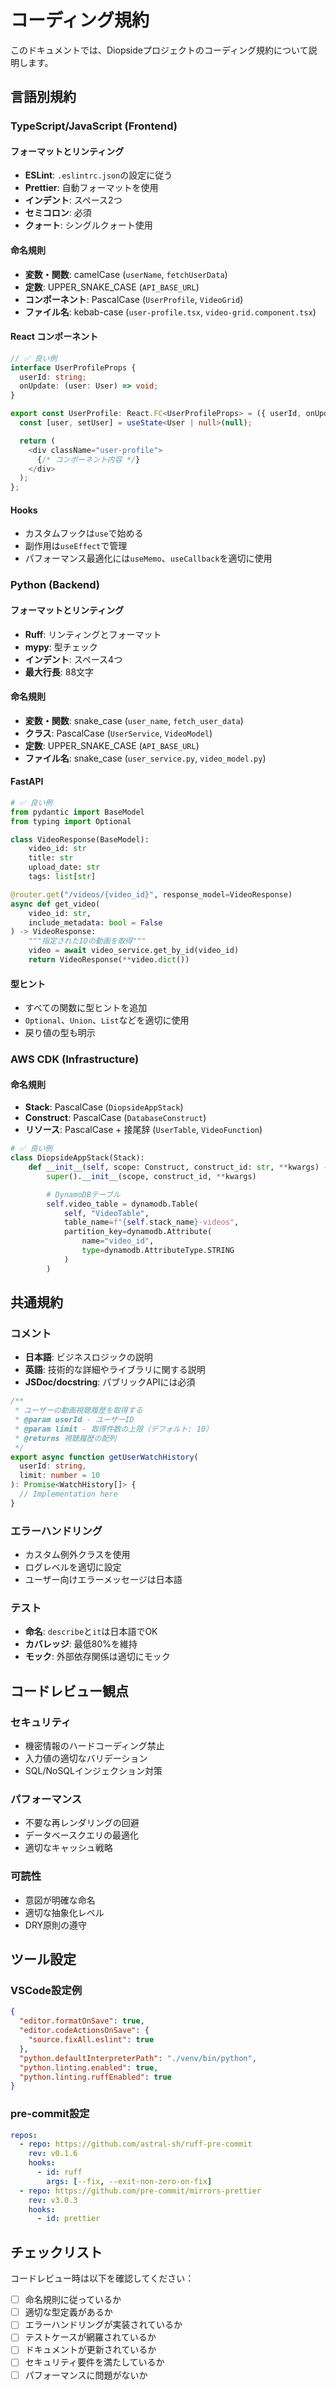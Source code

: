 # コーディング規約

このドキュメントでは、Diopsideプロジェクトのコーディング規約について説明します。

## 言語別規約

### TypeScript/JavaScript (Frontend)

#### フォーマットとリンティング
- **ESLint**: `.eslintrc.json`の設定に従う
- **Prettier**: 自動フォーマットを使用
- **インデント**: スペース2つ
- **セミコロン**: 必須
- **クォート**: シングルクォート使用

#### 命名規則
- **変数・関数**: camelCase (`userName`, `fetchUserData`)
- **定数**: UPPER_SNAKE_CASE (`API_BASE_URL`)
- **コンポーネント**: PascalCase (`UserProfile`, `VideoGrid`)
- **ファイル名**: kebab-case (`user-profile.tsx`, `video-grid.component.tsx`)

#### React コンポーネント
```typescript
// ✅ 良い例
interface UserProfileProps {
  userId: string;
  onUpdate: (user: User) => void;
}

export const UserProfile: React.FC<UserProfileProps> = ({ userId, onUpdate }) => {
  const [user, setUser] = useState<User | null>(null);

  return (
    <div className="user-profile">
      {/* コンポーネント内容 */}
    </div>
  );
};
```

#### Hooks
- カスタムフックは`use`で始める
- 副作用は`useEffect`で管理
- パフォーマンス最適化には`useMemo`、`useCallback`を適切に使用

### Python (Backend)

#### フォーマットとリンティング
- **Ruff**: リンティングとフォーマット
- **mypy**: 型チェック
- **インデント**: スペース4つ
- **最大行長**: 88文字

#### 命名規則
- **変数・関数**: snake_case (`user_name`, `fetch_user_data`)
- **クラス**: PascalCase (`UserService`, `VideoModel`)
- **定数**: UPPER_SNAKE_CASE (`API_BASE_URL`)
- **ファイル名**: snake_case (`user_service.py`, `video_model.py`)

#### FastAPI
```python
# ✅ 良い例
from pydantic import BaseModel
from typing import Optional

class VideoResponse(BaseModel):
    video_id: str
    title: str
    upload_date: str
    tags: list[str]

@router.get("/videos/{video_id}", response_model=VideoResponse)
async def get_video(
    video_id: str,
    include_metadata: bool = False
) -> VideoResponse:
    """指定されたIDの動画を取得"""
    video = await video_service.get_by_id(video_id)
    return VideoResponse(**video.dict())
```

#### 型ヒント
- すべての関数に型ヒントを追加
- `Optional`、`Union`、`List`などを適切に使用
- 戻り値の型も明示

### AWS CDK (Infrastructure)

#### 命名規則
- **Stack**: PascalCase (`DiopsideAppStack`)
- **Construct**: PascalCase (`DatabaseConstruct`)
- **リソース**: PascalCase + 接尾辞 (`UserTable`, `VideoFunction`)

```python
# ✅ 良い例
class DiopsideAppStack(Stack):
    def __init__(self, scope: Construct, construct_id: str, **kwargs) -> None:
        super().__init__(scope, construct_id, **kwargs)

        # DynamoDBテーブル
        self.video_table = dynamodb.Table(
            self, "VideoTable",
            table_name=f"{self.stack_name}-videos",
            partition_key=dynamodb.Attribute(
                name="video_id",
                type=dynamodb.AttributeType.STRING
            )
        )
```

## 共通規約

### コメント
- **日本語**: ビジネスロジックの説明
- **英語**: 技術的な詳細やライブラリに関する説明
- **JSDoc/docstring**: パブリックAPIには必須

```typescript
/**
 * ユーザーの動画視聴履歴を取得する
 * @param userId - ユーザーID
 * @param limit - 取得件数の上限（デフォルト: 10）
 * @returns 視聴履歴の配列
 */
export async function getUserWatchHistory(
  userId: string,
  limit: number = 10
): Promise<WatchHistory[]> {
  // Implementation here
}
```

### エラーハンドリング
- カスタム例外クラスを使用
- ログレベルを適切に設定
- ユーザー向けエラーメッセージは日本語

### テスト
- **命名**: `describe`と`it`は日本語でOK
- **カバレッジ**: 最低80%を維持
- **モック**: 外部依存関係は適切にモック

## コードレビュー観点

### セキュリティ
- 機密情報のハードコーディング禁止
- 入力値の適切なバリデーション
- SQL/NoSQLインジェクション対策

### パフォーマンス
- 不要な再レンダリングの回避
- データベースクエリの最適化
- 適切なキャッシュ戦略

### 可読性
- 意図が明確な命名
- 適切な抽象化レベル
- DRY原則の遵守

## ツール設定

### VSCode設定例
```json
{
  "editor.formatOnSave": true,
  "editor.codeActionsOnSave": {
    "source.fixAll.eslint": true
  },
  "python.defaultInterpreterPath": "./venv/bin/python",
  "python.linting.enabled": true,
  "python.linting.ruffEnabled": true
}
```

### pre-commit設定
```yaml
repos:
  - repo: https://github.com/astral-sh/ruff-pre-commit
    rev: v0.1.6
    hooks:
      - id: ruff
        args: [--fix, --exit-non-zero-on-fix]
  - repo: https://github.com/pre-commit/mirrors-prettier
    rev: v3.0.3
    hooks:
      - id: prettier
```

## チェックリスト

コードレビュー時は以下を確認してください：

- [ ] 命名規則に従っているか
- [ ] 適切な型定義があるか
- [ ] エラーハンドリングが実装されているか
- [ ] テストケースが網羅されているか
- [ ] ドキュメントが更新されているか
- [ ] セキュリティ要件を満たしているか
- [ ] パフォーマンスに問題がないか
